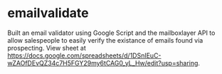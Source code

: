 # emailvalidate
Built an email validator using Google Script and the mailboxlayer API to allow salespeople to easily verify the existance of emails found via prospecting.
View sheet at https://docs.google.com/spreadsheets/d/1DSnIEuC-wZAOfDEvQZ34c7H5FGY29my6tCAG0_yL_Hw/edit?usp=sharing.
